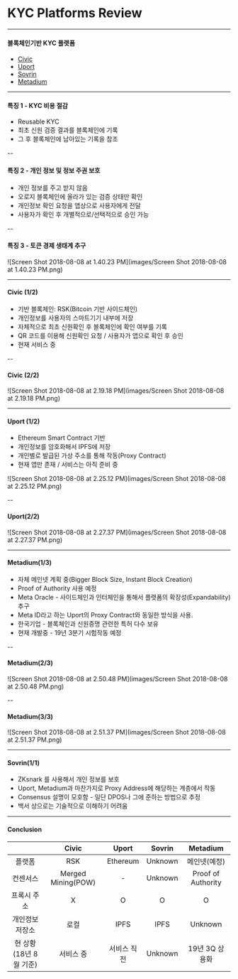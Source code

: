 # KYC Platforms Review #

---

#### 블록체인기반 KYC 플랫폼 ###

- [Civic](https://www.civic.com)
- [Uport](https://www.uport.me)
- [Sovrin](https://sovrin.org)
- [Metadium](https://www.metadium.com)

---

#### 특징 1 - KYC 비용 절감

 - Reusable KYC
 - 최초 신원 검증 결과를 블록체인에 기록
 - 그 후 블록체인에 남아있는 기록을 참조

--

#### 특징 2 - 개인 정보 및 정보 주권 보호
- 개인 정보를 주고 받지 않음 
- 오로지 블록체인에 올라가 있는 검증 상태만 확인
- 개인정보 확인 요청을 앱상으로 사용자에게 전달
- 사용자가 확인 후 개별적으로/선택적으로 승인 가능

--

#### 특징 3 - 토큰 경제 생태계 추구 

![Screen Shot 2018-08-08 at 1.40.23 PM](images/Screen Shot 2018-08-08 at 1.40.23 PM.png)

---

#### Civic (1/2) ###

- 기반 블록체인: RSK(Bitcoin 기반 사이드체인)
- 개인정보를 사용자의 스마트기기 내부에 저장
- 자체적으로 최초 신원확인 후 블록체인에 확인 여부를 기록
- QR 코드를 이용해 신원확인 요청 / 사용자가 앱으로 확인 후 승인
- 현재 서비스 중

--

#### Civic (2/2) ###

![Screen Shot 2018-08-08 at 2.19.18 PM](images/Screen Shot 2018-08-08 at 2.19.18 PM.png)

---

#### Uport (1/2)

- Ethereum Smart Contract 기반
- 개인정보를 암호화해서 IPFS에 저장
- 개인별로 발급된 가상 주소를 통해 작동(Proxy Contract)
- 현재 앱만 존재 / 서비스는 아직 준비 중

![Screen Shot 2018-08-08 at 2.25.12 PM](images/Screen Shot 2018-08-08 at 2.25.12 PM.png)

--

#### Uport(2/2)

![Screen Shot 2018-08-08 at 2.27.37 PM](images/Screen Shot 2018-08-08 at 2.27.37 PM.png)

---

#### Metadium(1/3)

- 자체 메인넷 계획 중(Bigger Block Size, Instant Block Creation)
- Proof of Authority 사용 예정 
- Meta Oracle - 사이드체인과 인터체인을 통해서 플랫폼의 확장성(Expandability) 추구
- Meta ID라고 하는  Uport의 Proxy Contract와 동일한 방식을 사용. 
- 한국기업 - 블록체인과 신원증명 관련한 특허 다수 보유 
- 현재 개발중 - 19년 3분기 시험작동 예정

--

#### Metadium(2/3)

![Screen Shot 2018-08-08 at 2.50.48 PM](images/Screen Shot 2018-08-08 at 2.50.48 PM.png)

--

#### Metadium(3/3) 

![Screen Shot 2018-08-08 at 2.51.37 PM](images/Screen Shot 2018-08-08 at 2.51.37 PM.png)

---

#### Sovrin(1/1)

- ZKsnark 를 사용해서 개인 정보를 보호
- Uport, Metadium과 마찬가지로 Proxy Address에 해당하는 계층에서 작동
- Consensus 설명이 모호함 - 일단 DPOS나 그에 준하는 방법으로 추정 
- 백서 상으로는 기술적으로 이해하기 어려움

---

#### Conclusion

|                        |       Civic        |    Uport    | Sovrin  |      Metadium      |
| :--------------------: | :----------------: | :---------: | :-----: | :----------------: |
|         플랫폼         |        RSK         |  Ethereum   | Unknown |    메인넷(예정)    |
|        컨센서스        | Merged Mining(POW) |      -      | Unknown | Proof of Authority |
|      프록시 주소       |         X          |      O      |    O    |         O          |
|    개인정보 저장소     |        로컬        |    IPFS     |  IPFS   |      Unknown       |
| 현 상황(18년 8월 기준) |     서비스 중      | 서비스 직전 | Unknown |   19년 3Q 상용화   |


